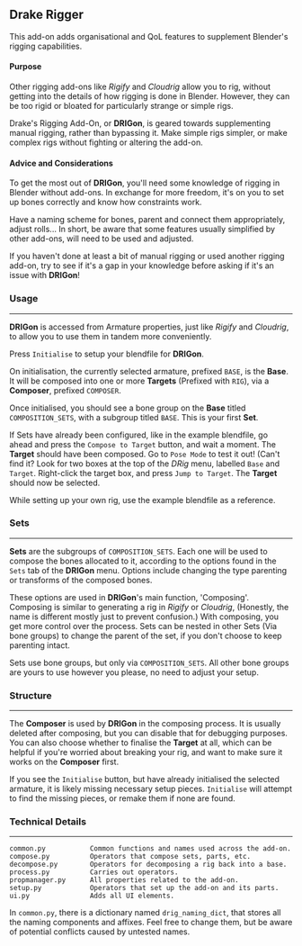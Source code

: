 ## Drake Rigger

This add-on adds organisational and QoL features to supplement Blender's rigging capabilities.

#### Purpose

Other rigging add-ons like *Rigify* and *Cloudrig* allow you to rig,
without getting into the details of how rigging is done in Blender.
However, they can be too rigid or bloated for particularly strange or simple rigs. 

Drake's Rigging Add-On, or **DRIGon**, is geared towards supplementing manual rigging, rather than bypassing it.
Make simple rigs simpler, or make complex rigs without fighting or altering the add-on.

#### Advice and Considerations

To get the most out of **DRIGon**, you'll need some knowledge of rigging in Blender without add-ons.
In exchange for more freedom, it's on you to set up bones correctly and know how constraints work. 

Have a naming scheme for bones, parent and connect them appropriately, adjust rolls...
In short, be aware that some features usually simplified by other add-ons, 
will need to be used and adjusted.

If you haven't done at least a bit of manual rigging or used another rigging add-on,
try to see if it's a gap in your knowledge before asking if it's an issue with **DRIGon**!

### Usage
-------------

**DRIGon** is accessed from Armature properties, just like *Rigify* and *Cloudrig*,
to allow you to use them in tandem more conveniently.

Press `Initialise` to setup your blendfile for **DRIGon**.

On initialisation, the currently selected armature, prefixed `BASE`, is the **Base**.
It will be composed into one or more **Targets** (Prefixed with `RIG`), 
via a **Composer**, prefixed `COMPOSER`.

Once initialised, you should see a bone group on the **Base** titled `COMPOSITION_SETS`,
with a subgroup titled `BASE`. This is your first **Set**.

If Sets have already been configured, like in the example blendfile,
go ahead and press the `Compose to Target` button, and wait a moment.
The **Target** should have been composed. Go to `Pose Mode` to test it out!
(Can't find it? Look for two boxes at the top of the *DRig* menu, labelled `Base` and `Target`.
Right-click the target box, and press `Jump to Target`. The **Target** should now be selected.

While setting up your own rig, use the example blendfile as a reference.

### Sets
------------

**Sets** are the subgroups of `COMPOSITION_SETS`. 
Each one will be used to compose the bones allocated to it, 
according to the options found in the `Sets` tab of the **DRIGon** menu.
Options include changing the type parenting or transforms of the composed bones. 

These options are used in **DRIGon**'s main function, 'Composing'. 
Composing is similar to generating a rig in *Rigify* or *Cloudrig*, 
(Honestly, the name is different mostly just to prevent confusion.) 
With composing, you get more control over the process.
Sets can be nested in other Sets (Via bone groups) to change the parent of the set, 
if you don't choose to keep parenting intact.

Sets use bone groups, but only via `COMPOSITION_SETS`. 
All other bone groups are yours to use however you please, no need to adjust your setup.

### Structure
-----------------

The **Composer** is used by **DRIGon** in the composing process. 
It is usually deleted after composing, but you can disable that for debugging purposes.
You can also choose whether to finalise the **Target** at all, 
which can be helpful if you're worried about breaking your rig,
and want to make sure it works on the **Composer** first.

If you see the `Initialise` button, but have already initialised the selected armature,
it is likely missing necessary setup pieces.
`Initialise` will attempt to find the missing pieces, or remake them if none are found.

### Technical Details
----------------------

```
common.py           Common functions and names used across the add-on.
compose.py          Operators that compose sets, parts, etc.
decompose.py        Operators for decomposing a rig back into a base.
process.py          Carries out operators.
propmanager.py      All properties related to the add-on.
setup.py            Operators that set up the add-on and its parts.
ui.py               Adds all UI elements.
```
In `common.py`, there is a dictionary named `drig_naming_dict`, that stores all the naming components and affixes.
Feel free to change them, but be aware of potential conflicts caused by untested names.
